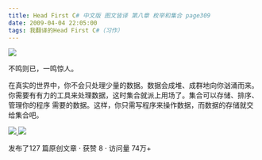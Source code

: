 ```yaml
---
title: Head First C# 中文版 图文皆译 第八章 枚举和集合 page309
date: 2009-04-04 22:05:00
tags: 我翻译的Head First C#（习作）
---
```

![](https://p-blog.csdn.net/images/p_blog_csdn_net/cuipengfei1/EntryImages/20090404/2009-04-04_21-16-44.jpg)

不鸣则已，一鸣惊人。

在真实的世界中，你不会只处理少量的数据。数据会成堆、成群地向你汹涌而来。你需要有有力的工具来处理数据，这时集合就派上用场了。集合可以存储、排序、管理你的程序
需要的数据。这样，你只需写程序来操作数据，而数据的存储就交给集合吧。



[ ![](https://profile.csdnimg.cn/5/2/5/3_cuipengfei1)
![](https://g.csdnimg.cn/static/user-reg-year/1x/11.png)
](https://blog.csdn.net/cuipengfei1)



发布了127 篇原创文章  ·  获赞 8  ·  访问量 74万+

